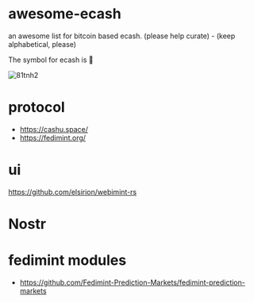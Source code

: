 # awesome-ecash
an awesome list for bitcoin based ecash. (please help curate) - (keep alphabetical, please)

The symbol for ecash is 🔩

![81tnh2](https://github.com/EthnTuttle/awesome-ecash/assets/133234413/de711196-822f-457b-852e-d0655828b162)

# protocol

- https://cashu.space/
- https://fedimint.org/

# ui

https://github.com/elsirion/webimint-rs

# Nostr

# fedimint modules
- https://github.com/Fedimint-Prediction-Markets/fedimint-prediction-markets
